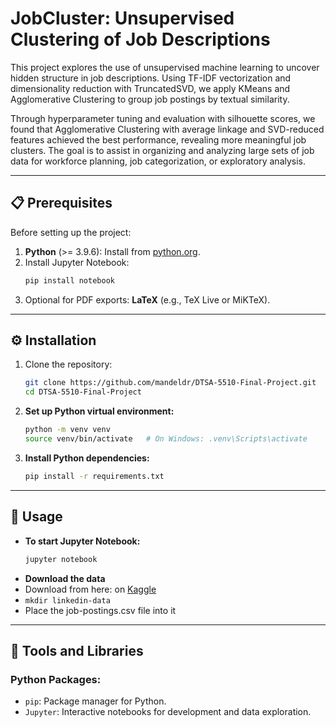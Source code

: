 # JobCluster: Unsupervised Clustering of Job Descriptions


This project explores the use of unsupervised machine learning to uncover hidden structure in job descriptions. Using TF-IDF vectorization and dimensionality reduction with TruncatedSVD, we apply KMeans and Agglomerative Clustering to group job postings by textual similarity.

Through hyperparameter tuning and evaluation with silhouette scores, we found that Agglomerative Clustering with average linkage and SVD-reduced features achieved the best performance, revealing more meaningful job clusters. The goal is to assist in organizing and analyzing large sets of job data for workforce planning, job categorization, or exploratory analysis.

---

## 📋 Prerequisites

Before setting up the project:

1. **Python** (>= 3.9.6): Install from [python.org](https://www.python.org/).
2. Install Jupyter Notebook:
   ```bash
   pip install notebook
   ```
3. Optional for PDF exports: **LaTeX** (e.g., TeX Live or MiKTeX).

---

## ⚙️ Installation

1. Clone the repository:
   ```bash
   git clone https://github.com/mandeldr/DTSA-5510-Final-Project.git
   cd DTSA-5510-Final-Project
   ```

2. **Set up Python virtual environment:**
   ```bash
   python -m venv venv
   source venv/bin/activate   # On Windows: .venv\Scripts\activate
   ```

3. **Install Python dependencies:**
   ```bash
   pip install -r requirements.txt
   ```

---

## 🚀 Usage

- **To start Jupyter Notebook:**
  ```bash
  jupyter notebook
  ```
- **Download the data**
- Download from here: on [Kaggle](https://www.kaggle.com/datasets/arshkon/linkedin-job-postings)
- ```mkdir linkedin-data```
- Place the job-postings.csv file into it

---

## 🧰 Tools and Libraries

### Python Packages:
- `pip`: Package manager for Python.
- `Jupyter`: Interactive notebooks for development and data exploration.
